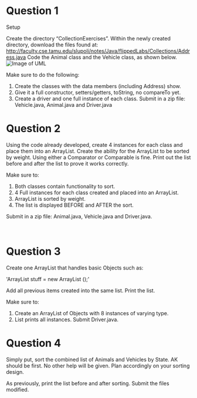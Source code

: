 # Question 1

Setup

Create the directory “CollectionExercises”. Within the newly created directory, download the files found at: 
http://faculty.cse.tamu.edu/slupoli/notes/Java/flippedLabs/Collections/Address.java
Code the Animal class and the Vehicle class, as shown below.
![Image of UML](https://tamu.blackboard.com/bbcswebdav/pid-6736775-dt-content-rid-64146439_1/courses/CSCE.314.2011.M1/Screen%20Shot%202020-04-17%20at%2010.46.55%20AM.png)
 
Make sure to do the following:

1. Create the classes with the data members (including Address) show.
2. Give it a full constructor, setters/getters, toString, no compareTo yet.
3. Create a driver and one full instance of each class.
Submit in a zip file: Vehicle.java, Animal.java and Driver.java



# Question 2
	
Using the code already developed, create 4 instances for each class and place them into an ArrayList. Create the ability for the ArrayList to be sorted by weight. Using either a Comparator or Comparable is fine. Print out the list before and after the list to prove it works correctly.

Make sure to:

1. Both classes contain functionality to sort.
2. 4 Full instances for each class created and placed into an ArrayList.
3. ArrayList is sorted by weight.
4. The list is displayed BEFORE and AFTER the sort.

Submit in a zip file: Animal.java, Vehicle.java and Driver.java.			
					
 
 
# Question 3
	
Create one ArrayList that handles basic Objects such as:

'ArrayList<Object> stuff = new ArrayList <Object>();'
	
Add all previous items created into the same list. Print the list.
	
Make sure to:
	
1. Create an ArrayList of Objects with 8 instances of varying type.
2. List prints all instances.
Submit Driver.java.			
					


# Question 4
	
Simply put, sort the combined list of Animals and Vehicles by State. AK should be first. No other help will be given. Plan accordingly on your sorting design.

As previously, print the list before and after sorting.
Submit the files modified.			
					

